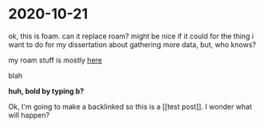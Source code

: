# 2020-10-21

ok, this is foam. can it replace roam? might be nice if it could for the thing i want to do for my dissertation about gathering more data, but, who knows?

my roam stuff is mostly [here](https://roamresearch.com/#app/siggie)

blah

**huh, bold by typing b?**

Ok, I'm going to make a backlinked so this is a [[test post]]. I wonder what will happen?



